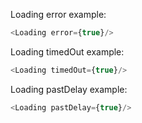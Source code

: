 Loading error example:

```js
<Loading error={true}/>
```

Loading timedOut example:

```js
<Loading timedOut={true}/>
```

Loading pastDelay example:

```js
<Loading pastDelay={true}/>
```
